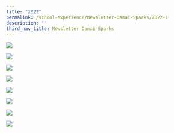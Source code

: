 ```yaml
---
title: "2022"
permalink: /school-experience/Newsletter-Damai-Sparks/2022-1
description: ""
third_nav_title: Newsletter Damai Sparks
---
```

![](/images/2022%20DMP%20SPARKs-page-001.jpeg)

![](/images/2022%20DMP%20SPARKs-page-002.jpeg)

![](/images/2022%20DMP%20SPARKs-page-003.jpeg)

![](/images/2022%20DMP%20SPARKs-page-004.jpeg)

![](/images/2022%20DMP%20SPARKs-page-005.jpeg)

![](/images/2022%20DMP%20SPARKs-page-006.jpeg)

![](/images/2022%20DMP%20SPARKs-page-007.jpeg)

![](/images/2022%20DMP%20SPARKs-page-008.jpeg)
